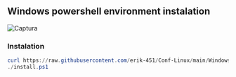 ## Windows powershell environment instalation
![Captura](https://user-images.githubusercontent.com/47476901/168473837-7d2893da-ede7-4fe7-a249-eeda2e13912a.PNG)

### Instalation
```powershell
curl https://raw.githubusercontent.com/erik-451/Conf-Linux/main/Windows/install.ps1 > install.ps1
./install.ps1
```
